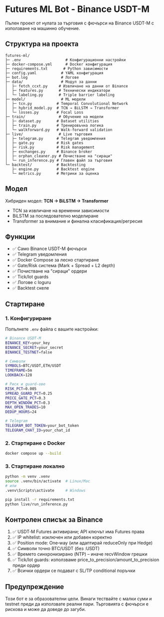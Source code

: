 # Futures ML Bot - Binance USDT-M

Пълен проект от нулата за търговия с фючърси на Binance USDT-M с използване на машинно обучение.

## Структура на проекта

```
futures-ml/
├─ .env                    # Конфигурационни настройки
├─ docker-compose.yml      # Docker конфигурация
├─ requirements.txt       # Python зависимости
├─ config.yaml           # YAML конфигурация
├─ bot.log               # Логове
├─ data/                 # Модул за данни
│  ├─ fetch_ccxt.py     # Извличане на данни от Binance
│  ├─ features.py       # Технически индикатори
│  └─ labeling.py       # Triple barrier labeling
├─ model/                # ML модели
│  ├─ tcn.py           # Temporal Convolutional Network
│  ├─ hybrid_model.py  # TCN → BiLSTM → Transformer
│  └─ losses.py        # Focal Loss
├─ train/               # Обучение на модели
│  ├─ dataset.py       # Dataset utilities
│  ├─ train.py         # Тренировъчна логика
│  └─ walkforward.py   # Walk-forward validation
├─ live/                # Live търговия
│  ├─ telegram.py      # Telegram уведомления
│  ├─ gate.py          # Risk gates
│  ├─ risk.py          # Risk management
│  ├─ exchanges.py     # Binance broker
│  ├─ orphan_cleaner.py # Почистване на "сираци"
│  └─ run_inference.py # Главен файл за търговия
└─ backtest/           # Backtesting
   ├─ engine.py        # Backtest engine
   └─ metrics.py       # Метрики за оценка
```

## Модел

Хибриден модел: **TCN → BiLSTM → Transformer**
- TCN за извличане на временни зависимости
- BiLSTM за последователно моделиране
- Transformer за внимание и финална класификация/регресия

## Функции

- ✅ Само Binance USDT-M фючърси
- ✅ Telegram уведомления
- ✅ Docker Compose за лесно стартиране
- ✅ Gate/Risk система (Mark + Spread + L2 depth)
- ✅ Почистване на "сираци" ордери
- ✅ Tick/lot guards
- ✅ Логове с loguru
- ✅ Backtest скеле

## Стартиране

### 1. Конфигуриране

Попълнете `.env` файла с вашите настройки:

```bash
# Binance USDT‑M
BINANCE_KEY=your_key
BINANCE_SECRET=your_secret
BINANCE_TESTNET=false

# Символи
SYMBOLS=BTC/USDT,ETH/USDT
TIMEFRAME=5m
LOOKBACK=128

# Риск и guard‑ове
RISK_PCT=0.005
SPREAD_GUARD_PCT=0.25
PRICE_GATE_PCT=0.3
DEPTH_WINDOW_PCT=0.3
MAX_OPEN_TRADES=10
DEDUP_HOURS=24

# Telegram
TELEGRAM_BOT_TOKEN=your_bot_token
TELEGRAM_CHAT_ID=your_chat_id
```

### 2. Стартиране с Docker

```bash
docker compose up --build
```

### 3. Стартиране локално

```bash
python -m venv .venv
source .venv/bin/activate  # Linux/Mac
# или
.venv\Scripts\activate     # Windows

pip install -r requirements.txt
python live/run_inference.py
```

## Контролен списък за Binance

1. ✅ USDT‑M Futures активирани; API ключът има Futures права
2. ✅ IP whitelist: изключен или добавен коректно
3. ✅ Position mode: One‑way (или адаптирай reduceOnly при Hedge)
4. ✅ Символи точно BTC/USDT (без :USDT)
5. ✅ Времето синхронизирано (NTP) – иначе recvWindow грешки
6. ✅ Tick/lot guards: използваме price_to_precision/amount_to_precision преди ордер
7. ✅ Всички ордери се подават с SL/TP conditional поръчки

## Предупреждение

Този бот е за образователни цели. Винаги тествайте с малки суми и testnet преди да използвате реални пари. Търговията с фючърси е рискова и може да доведе до загуби.